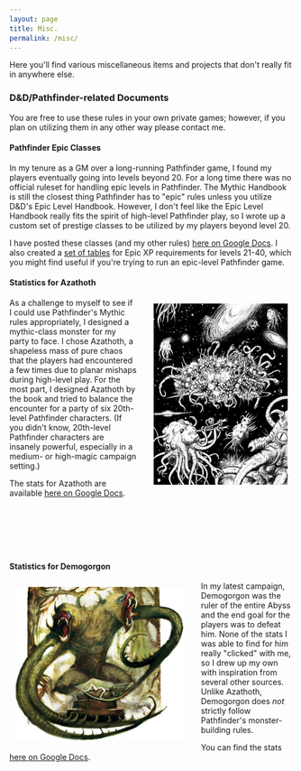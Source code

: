 ```yaml
---
layout: page
title: Misc.
permalink: /misc/
---
```


Here you'll find various miscellaneous items and projects that don't really fit in anywhere else.

### D&D/Pathfinder-related Documents

You are free to use these rules in your own private games; however, if you plan on utilizing them in any other way please contact me.

#### Pathfinder Epic Classes

In my tenure as a GM over a long-running Pathfinder game, I found my players eventually going into levels beyond 20. For a long time there was no official ruleset for handling epic levels in Pathfinder. The Mythic Handbook is still the closest thing Pathfinder has to "epic" rules unless you utilize D&D's Epic Level Handbook. However, I don't feel like the Epic Level Handbook really fits the spirit of high-level Pathfinder play, so I wrote up a custom set of prestige classes to be utilized by my players beyond level 20.

I have posted these classes (and my other rules) [here on Google Docs](https://docs.google.com/document/d/1yMtdkSsGtj_-oNhTmcVpdUVfr8rVO8ofUFD6CbqyM-E/edit?usp=sharing). I also created a [set of tables](https://docs.google.com/document/d/1xe6ectxHBRzNYyQIDxCQVWHDweZwvuajiQH3aL0X_nI/edit?usp=sharing) for Epic XP requirements for levels 21-40, which you might find useful if you're trying to run an epic-level Pathfinder game.

#### Statistics for Azathoth

<div style="float: right; padding: 10px 10px 10px 30px; min-width: 200px; max-width: 300px;">
<img src="/images/misc/azathoth.png" />
</div>

As a challenge to myself to see if I could use Pathfinder's Mythic rules appropriately, I designed a mythic-class monster for my party to face. I chose Azathoth, a shapeless mass of pure chaos that the players had encountered a few times due to planar mishaps during high-level play. For the most part, I designed Azathoth by the book and tried to balance the encounter for a party of six 20th-level Pathfinder characters. (If you didn't know, 20th-level Pathfinder characters are insanely powerful, especially in a medium- or high-magic campaign setting.)

The stats for Azathoth are available [here on Google Docs](https://docs.google.com/document/d/1g6QEtZ6TqBqtENPTMRIAJtdoou6-bMFDNvnk4edE9sY/edit?usp=sharing).

&nbsp;

&nbsp;

&nbsp;

#### Statistics for Demogorgon

<div style="float: left; padding: 10px 30px 10px 10px; min-width: 200px; max-width: 300px;">
<img src="/images/misc/demogorgon.png" />
</div>

In my latest campaign, Demogorgon was the ruler of the entire Abyss and the end goal for the players was to defeat him. None of the stats I was able to find for him really "clicked" with me, so I drew up my own with inspiration from several other sources. Unlike Azathoth, Demogorgon does _not_ strictly follow Pathfinder's monster-building rules.

You can find the stats [here on Google Docs](https://docs.google.com/document/d/1WVBTGX1mOWpyLxQ0MZq0-yhrOje1ZONuoasd4aj3KPo/edit?usp=sharing).
